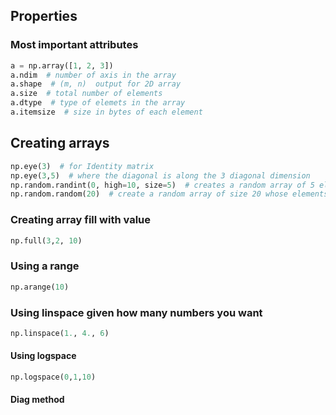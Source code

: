 ## Properties

### Most important attributes

```python
a = np.array([1, 2, 3])
a.ndim  # number of axis in the array
a.shape  # (m, n)  output for 2D array
a.size  # total number of elements
a.dtype  # type of elemets in the array
a.itemsize  # size in bytes of each element
```

## Creating arrays

```python
np.eye(3)  # for Identity matrix
np.eye(3,5)  # where the diagonal is along the 3 diagonal dimension
np.random.randint(0, high=10, size=5)  # creates a random array of 5 elements from 0 to 9 
np.random.random(20)  # create a random array of size 20 whose elements belong to [0, 1]
```

### Creating array fill with value

```python
np.full(3,2, 10)
```

### Using a range

```python
np.arange(10)
```

### Using linspace given how many numbers you want

```python
np.linspace(1., 4., 6)
```

#### Using logspace

```python
np.logspace(0,1,10)
```

#### Diag method
